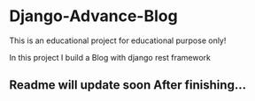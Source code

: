 # Django-Advance-Blog
This is an educational project for educational purpose only!

In this project I build a Blog with django rest framework

## Readme will update soon After finishing...
